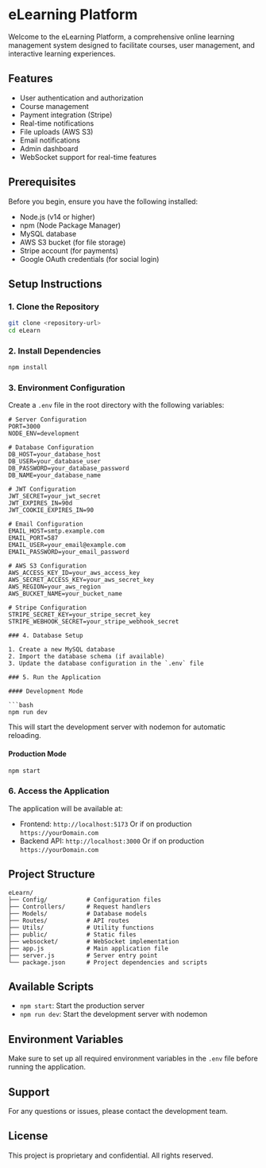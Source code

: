 # eLearning Platform

Welcome to the eLearning Platform, a comprehensive online learning management system designed to facilitate courses, user management, and interactive learning experiences.

## Features

- User authentication and authorization
- Course management
- Payment integration (Stripe)
- Real-time notifications
- File uploads (AWS S3)
- Email notifications
- Admin dashboard
- WebSocket support for real-time features

## Prerequisites

Before you begin, ensure you have the following installed:

- Node.js (v14 or higher)
- npm (Node Package Manager)
- MySQL database
- AWS S3 bucket (for file storage)
- Stripe account (for payments)
- Google OAuth credentials (for social login)

## Setup Instructions

### 1. Clone the Repository

```bash
git clone <repository-url>
cd eLearn
```

### 2. Install Dependencies

```bash
npm install
```

### 3. Environment Configuration

Create a `.env` file in the root directory with the following variables:

```
# Server Configuration
PORT=3000
NODE_ENV=development

# Database Configuration
DB_HOST=your_database_host
DB_USER=your_database_user
DB_PASSWORD=your_database_password
DB_NAME=your_database_name

# JWT Configuration
JWT_SECRET=your_jwt_secret
JWT_EXPIRES_IN=90d
JWT_COOKIE_EXPIRES_IN=90

# Email Configuration
EMAIL_HOST=smtp.example.com
EMAIL_PORT=587
EMAIL_USER=your_email@example.com
EMAIL_PASSWORD=your_email_password

# AWS S3 Configuration
AWS_ACCESS_KEY_ID=your_aws_access_key
AWS_SECRET_ACCESS_KEY=your_aws_secret_key
AWS_REGION=your_aws_region
AWS_BUCKET_NAME=your_bucket_name

# Stripe Configuration
STRIPE_SECRET_KEY=your_stripe_secret_key
STRIPE_WEBHOOK_SECRET=your_stripe_webhook_secret

### 4. Database Setup

1. Create a new MySQL database
2. Import the database schema (if available)
3. Update the database configuration in the `.env` file

### 5. Run the Application

#### Development Mode

```bash
npm run dev
```

This will start the development server with nodemon for automatic reloading.

#### Production Mode

```bash
npm start
```

### 6. Access the Application

The application will be available at:
- Frontend: `http://localhost:5173` Or if on production `https://yourDomain.com`
- Backend API: `http://localhost:3000` Or if on production `https://yourDomain.com`

## Project Structure

```
eLearn/
├── Config/           # Configuration files
├── Controllers/      # Request handlers
├── Models/           # Database models
├── Routes/           # API routes
├── Utils/            # Utility functions
├── public/           # Static files
├── websocket/        # WebSocket implementation
├── app.js            # Main application file
├── server.js         # Server entry point
└── package.json      # Project dependencies and scripts
```

## Available Scripts

- `npm start`: Start the production server
- `npm run dev`: Start the development server with nodemon

## Environment Variables

Make sure to set up all required environment variables in the `.env` file before running the application.

## Support

For any questions or issues, please contact the development team.

## License

This project is proprietary and confidential. All rights reserved.
